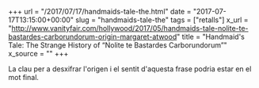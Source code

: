 +++
url = "/2017/07/17/handmaids-tale-the.html"
date = "2017-07-17T13:15:00+00:00"
slug = "handmaids-tale-the"
tags = ["retalls"]
x_url = "http://www.vanityfair.com/hollywood/2017/05/handmaids-tale-nolite-te-bastardes-carborundorum-origin-margaret-atwood"
title = "Handmaid's Tale: The Strange History of “Nolite te Bastardes Carborundorum”"
x_source = ""
+++


La clau per a desxifrar l'origen i el sentit d'aquesta frase podria estar en el mot final.

